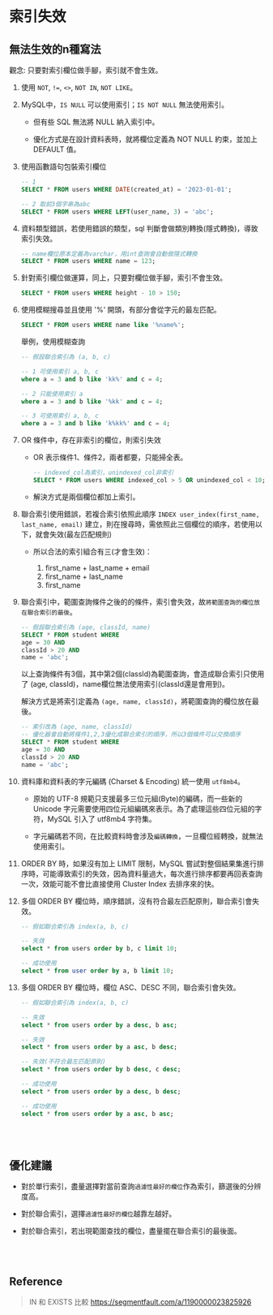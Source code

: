 # 索引失效

## 無法生效的n種寫法

觀念: 只要對索引欄位做手腳，索引就不會生效。

1. 使用 `NOT`, `!=`, `<>`, `NOT IN`, `NOT LIKE`。


2. MySQL中，`IS NULL` 可以使用索引；`IS NOT NULL` 無法使用索引。

    * 但有些 SQL 無法將 NULL 納入索引中。

    * 優化方式是在設計資料表時，就將欄位定義為 NOT NULL 約束，並加上 DEFAULT 值。

3. 使用函數語句包裝索引欄位

    ```sql
    -- 1
    SELECT * FROM users WHERE DATE(created_at) = '2023-01-01';

    -- 2 取前3個字串為abc
    SELECT * FROM users WHERE LEFT(user_name, 3) = 'abc';
    ```

4. 資料類型錯誤，若使用錯誤的類型，sql 判斷會做類別轉換(隱式轉換)，導致索引失效。

    ```sql
    -- name欄位原本定義為varchar，用int查詢會自動做隱式轉換
    SELECT * FROM users WHERE name = 123;
    ```

5. 針對索引欄位做運算，同上，只要對欄位做手腳，索引不會生效。

    ```sql
    SELECT * FROM users WHERE height - 10 > 150;
    ```

6. 使用模糊搜尋並且使用 '%' 開頭，有部分會從字元的最左匹配。

    ```sql
    SELECT * FROM users WHERE name like '%name%';
    ```

    舉例，使用模糊查詢

    ```sql
    -- 假設聯合索引為 (a, b, c)

    -- 1 可使用索引 a, b, c
    where a = 3 and b like 'kk%' and c = 4;

    -- 2 只能使用索引 a
    where a = 3 and b like '%kk' and c = 4;

    -- 3 可使用索引 a, b, c
    where a = 3 and b like 'k%kk%' and c = 4;
    ```




7. OR 條件中，存在非索引的欄位，則索引失效

    * OR 表示條件1、條件2，兩者都要，只能掃全表。

        ```sql
        -- indexed_col為索引，unindexed_col非索引
        SELECT * FROM users WHERE indexed_col > 5 OR unindexed_col < 10;
        ```
    
    * 解決方式是兩個欄位都加上索引。
    


8. 聯合索引使用錯誤，若複合索引依照此順序 `INDEX user_index(first_name, last_name, email)` 建立，則在搜尋時，需依照此三個欄位的順序，若使用以下，就會失效(最左匹配規則)

    * 所以合法的索引組合有三(才會生效)：

        1. first_name + last_name + email
        2. first_name + last_name
        3. first_name

9. 聯合索引中，範圍查詢條件之後的的條件，索引會失效，故`將範圍查詢的欄位放在聯合索引的最後`。

    ```sql
    -- 假設聯合索引為 (age, classId, name)
    SELECT * FROM student WHERE
    age = 30 AND
    classId > 20 AND
    name = 'abc';
    ```

    以上查詢條件有3個，其中第2個(classId)為範圍查詢，會造成聯合索引只使用了 (age, classId)，name欄位無法使用索引(classId還是會用到)。

    解決方式是將索引定義為 `(age, name, classId)`，將範圍查詢的欄位放在最後。

    ```sql
    -- 索引改為 (age, name, classId)
    -- 優化器會自動將條件1,2,3優化成聯合索引的順序，所以3個條件可以交換順序
    SELECT * FROM student WHERE
    age = 30 AND
    classId > 20 AND
    name = 'abc';
    ```

10. 資料庫和資料表的字元編碼 (Charset & Encoding) 統一使用 `utf8mb4`。

    * 原始的 UTF-8 規範只支援最多三位元組(Byte)的編碼，而一些新的 Unicode 字元需要使用四位元組編碼來表示。為了處理這些四位元組的字符，MySQL 引入了 utf8mb4 字符集。

    * 字元編碼若不同，在比較資料時會涉及`編碼轉換`，一旦欄位經轉換，就無法使用索引。

11. ORDER BY 時，如果沒有加上 LIMIT 限制，MySQL 嘗試對整個結果集進行排序時，可能導致索引的失效，因為資料量過大，每次進行排序都要再回表查詢一次，效能可能不會比直接使用 Cluster Index 去排序來的快。

12. 多個 ORDER BY 欄位時，順序錯誤，沒有符合最左匹配原則，聯合索引會失效。

    ```sql
    -- 假如聯合索引為 index(a, b, c)

    -- 失效
    select * from users order by b, c limit 10;

    -- 成功使用
    select * from user order by a, b limit 10;
    ```

13. 多個 ORDER BY 欄位時，欄位 ASC、DESC 不同，聯合索引會失效。

    ```sql
    -- 假如聯合索引為 index(a, b, c)

    -- 失效
    select * from users order by a desc, b asc;

    -- 失效
    select * from users order by a asc, b desc;

    -- 失效(不符合最左匹配原則)
    select * from users order by b desc, c desc;

    -- 成功使用
    select * from users order by a desc, b desc;

    -- 成功使用
    select * from users order by a asc, b asc;
    ```

<br/>

<br/>

## 優化建議
* 對於單行索引，盡量選擇對當前查詢`過濾性最好的欄位`作為索引，篩選後的分辨度高。

* 對於聯合索引，選擇`過濾性最好的欄位`越靠左越好。

* 對於聯合索引，若出現範圍查找的欄位，盡量擺在聯合索引的最後面。

<br/>

<br/>

## Reference 

> IN 和 EXISTS 比較 https://segmentfault.com/a/1190000023825926